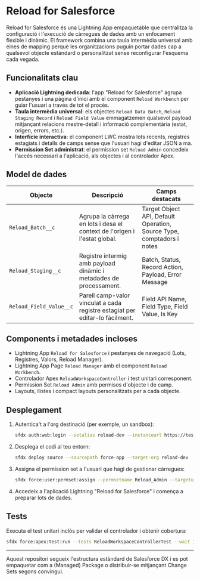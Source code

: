 # Reload for Salesforce

Reload for Salesforce és una Lightning App empaquetable que centralitza la configuració i l'execució de càrregues de dades amb un enfocament flexible i dinàmic. El framework combina una taula intermèdia universal amb eines de mapping perquè les organitzacions puguin portar dades cap a qualsevol objecte estàndard o personalitzat sense reconfigurar l'esquema cada vegada.

## Funcionalitats clau

- **Aplicació Lightning dedicada**: l'app "Reload for Salesforce" agrupa pestanyes i una pàgina d'inici amb el component `Reload Workbench` per guiar l'usuari a través de tot el procés.
- **Taula intermèdia universal**: els objectes `Reload Data Batch`, `Reload Staging Record` i `Reload Field Value` emmagatzemen qualsevol payload mitjançant relacions mestre-detall i informació complementària (estat, origen, errors, etc.).
- **Interfície interactiva**: el component LWC mostra lots recents, registres estagiats i detalls de camps sense que l'usuari hagi d'editar JSON a mà.
- **Permission Set administrat**: el permission set `Reload Admin` concedeix l'accés necessari a l'aplicació, als objectes i al controlador Apex.

## Model de dades

| Objecte                 | Descripció                                                                   | Camps destacats                                                       |
| ----------------------- | ---------------------------------------------------------------------------- | --------------------------------------------------------------------- |
| `Reload_Batch__c`       | Agrupa la càrrega en lots i desa el context de l'origen i l'estat global.    | Target Object API, Default Operation, Source Type, comptadors i notes |
| `Reload_Staging__c`     | Registre intermig amb payload dinàmic i metadades de processament.           | Batch, Status, Record Action, Payload, Error Message                  |
| `Reload_Field_Value__c` | Parell camp-valor vinculat a cada registre estagiat per editar-lo fàcilment. | Field API Name, Field Type, Field Value, Is Key                       |

## Components i metadades incloses

- Lightning App `Reload for Salesforce` i pestanyes de navegació (Lots, Registres, Valors, Reload Manager).
- Lightning App Page `Reload Manager` amb el component `Reload Workbench`.
- Controlador Apex `ReloadWorkspaceController` i test unitari corresponent.
- Permission Set `Reload Admin` amb permisos d'objecte i de camp.
- Layouts, llistes i compact layouts personalitzats per a cada objecte.

## Desplegament

1. Autentica't a l'org destinació (per exemple, un sandbox):

   ```bash
   sfdx auth:web:login --setalias reload-dev --instanceurl https://test.salesforce.com
   ```

2. Desplega el codi al teu entorn:

   ```bash
   sfdx deploy source --sourcepath force-app --target-org reload-dev
   ```

3. Assigna el permission set a l'usuari que hagi de gestionar càrregues:

   ```bash
   sfdx force:user:permset:assign --permsetname Reload_Admin --targetusername <usuari>
   ```

4. Accedeix a l'aplicació Lightning "Reload for Salesforce" i comença a preparar lots de dades.

## Tests

Executa el test unitari inclòs per validar el controlador i obtenir cobertura:

```bash
sfdx force:apex:test:run --tests ReloadWorkspaceControllerTest --wait 10 --resultformat human --targetusername reload-dev
```

---

Aquest repositori segueix l'estructura estàndard de Salesforce DX i es pot empaquetar com a (Managed) Package o distribuir-se mitjançant Change Sets segons convingui.
